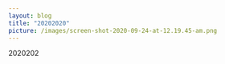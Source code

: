 ```yaml
---
layout: blog
title: "20202020"
picture: /images/screen-shot-2020-09-24-at-12.19.45-am.png
---
```

2020202